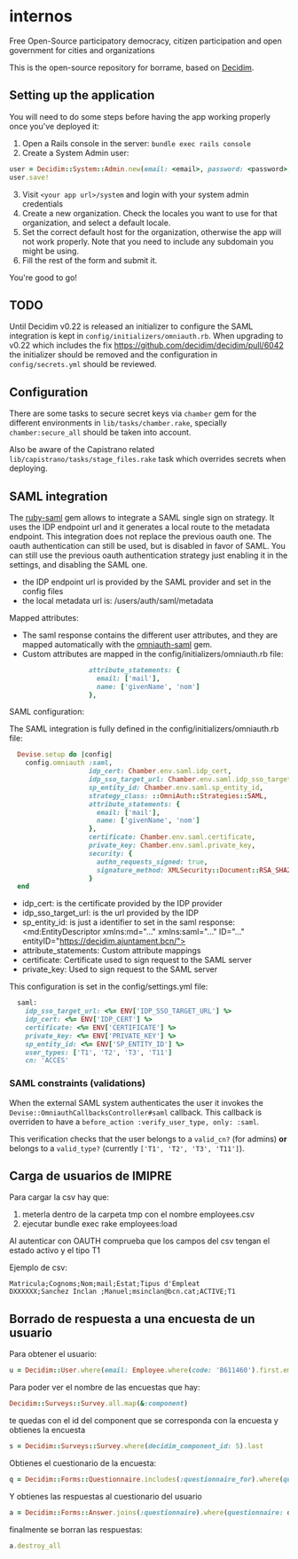 # internos

Free Open-Source participatory democracy, citizen participation and open government for cities and organizations

This is the open-source repository for borrame, based on [Decidim](https://github.com/decidim/decidim).

## Setting up the application

You will need to do some steps before having the app working properly once you've deployed it:

1. Open a Rails console in the server: `bundle exec rails console`
2. Create a System Admin user:
```ruby
user = Decidim::System::Admin.new(email: <email>, password: <password>, password_confirmation: <password>)
user.save!
```
3. Visit `<your app url>/system` and login with your system admin credentials
4. Create a new organization. Check the locales you want to use for that organization, and select a default locale.
5. Set the correct default host for the organization, otherwise the app will not work properly. Note that you need to include any subdomain you might be using.
6. Fill the rest of the form and submit it.

You're good to go!

## TODO

Until Decidim v0.22 is released an initializer to configure the SAML integration is kept in `config/initializers/omniauth.rb`.
When upgrading to v0.22 which includes the fix https://github.com/decidim/decidim/pull/6042 the initializer should be removed and the configuration in `config/secrets.yml` should be reviewed.

## Configuration

There are some tasks to secure secret keys via `chamber` gem for the different environments in `lib/tasks/chamber.rake`, specially `chamber:secure_all` should be taken into account.

Also be aware of the Capistrano related `lib/capistrano/tasks/stage_files.rake` task which overrides secrets when deploying.


## SAML integration

The [ruby-saml](https://github.com/onelogin/ruby-saml) gem allows to integrate a SAML single sign on strategy.
It uses the IDP endpoint url and it generates a local route to the metadata endpoint.
This integration does not replace the previous oauth one. The oauth authentication can still be used, but is disabled in favor of SAML.
You can still use the previous oauth authentication strategy just enabling it in the settings, and disabling the SAML one.

 - the IDP endpoint url is provided by the SAML provider and set in the config files
 - the local metadata url is: /users/auth/saml/metadata

Mapped attributes:

  - The saml response contains the different user attributes, and they are mapped automatically with the [omniauth-saml](https://github.com/omniauth/omniauth-saml) gem.
  - Custom attributes are mapped in the config/initializers/omniauth.rb file:

```ruby
                    attribute_statements: {
                      email: ['mail'],
                      name: ['givenName', 'nom']
                    },
```

SAML configuration:

The SAML integration is fully defined in the config/initializers/omniauth.rb file:

```ruby
  Devise.setup do |config|
    config.omniauth :saml,
                    idp_cert: Chamber.env.saml.idp_cert,
                    idp_sso_target_url: Chamber.env.saml.idp_sso_target_url,
                    sp_entity_id: Chamber.env.saml.sp_entity_id,
                    strategy_class: ::OmniAuth::Strategies::SAML,
                    attribute_statements: {
                      email: ['mail'],
                      name: ['givenName', 'nom']
                    },
                    certificate: Chamber.env.saml.certificate,
                    private_key: Chamber.env.saml.private_key,
                    security: {
                      authn_requests_signed: true,
                      signature_method: XMLSecurity::Document::RSA_SHA256
                    }
  end
```

  - idp_cert: is the certificate provided by the IDP provider
  - idp_sso_target_url: is the url provided by the IDP
  - sp_entity_id: is just a identifier to set in the saml response:
      <md:EntityDescriptor xmlns:md="..." xmlns:saml="..." ID="..." entityID="https://decidim.ajuntament.bcn/">
  - attribute_statements: Custom attribute mappings
  - certificate: Certificate used to sign request to the SAML server
  - private_key: Used to sign request to the SAML server

This configuration is set in the config/settings.yml file:

```ruby
  saml:
    idp_sso_target_url: <%= ENV['IDP_SSO_TARGET_URL'] %>
    idp_cert: <%= ENV['IDP_CERT'] %>
    certificate: <%= ENV['CERTIFICATE'] %>
    private_key: <%= ENV['PRIVATE_KEY'] %>
    sp_entity_id: <%= ENV['SP_ENTITY_ID'] %>
    user_types: ['T1', 'T2', 'T3', 'T11']
    cn: 'ACCES'
```

### SAML constraints (validations)
When the external SAML system authenticates the user it invokes the `Devise::OmniauthCallbacksController#saml` callback. This callback is overriden to have a `before_action :verify_user_type, only: :saml`.

This verification checks that the user belongs to a `valid_cn?` (for admins) **or** belongs to a `valid_type?` (currently `['T1', 'T2', 'T3', 'T11']`).

## Carga de usuarios de IMIPRE
Para cargar la csv hay que: 
1. meterla dentro de la carpeta tmp con el nombre employees.csv 
2. ejecutar bundle exec rake employees:load

Al autenticar con OAUTH comprueba que los campos del csv tengan el estado activo y el tipo T1

Ejemplo de csv:
```
Matricula;Cognoms;Nom;mail;Estat;Tipus d'Empleat
DXXXXXX;Sanchez Inclan ;Manuel;msinclan@bcn.cat;ACTIVE;T1
```

## Borrado de respuesta a una encuesta de un usuario

Para obtener el usuario:
```ruby
u = Decidim::User.where(email: Employee.where(code: 'B611460').first.email).first
```

Para poder ver el nombre de las encuestas que hay:
```ruby
Decidim::Surveys::Survey.all.map(&:component)
```

te quedas con el id del component que se corresponda con la encuesta y obtienes la encuesta
```ruby
s = Decidim::Surveys::Survey.where(decidim_component_id: 5).last
```

Obtienes el cuestionario de la encuesta:
```ruby
q = Decidim::Forms::Questionnaire.includes(:questionnaire_for).where(questionnaire_for: s)
```

Y obtienes las respuestas al cuestionario del usuario
```ruby
a = Decidim::Forms::Answer.joins(:questionnaire).where(questionnaire: q).where(decidim_user_id: u.id)
```

finalmente se borran las respuestas:
```ruby
a.destroy_all
```